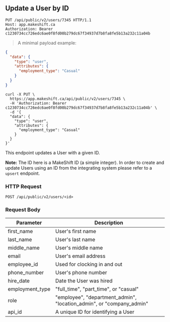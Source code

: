 ## Update a User by ID

```http
PUT /api/public/v2/users/7345 HTTP/1.1
Host: app.makeshift.ca
Authorization: Bearer c1230734cc726edc6ae0f8fd00b279dc67f34937d7b8fa8fe5b13a232c11a04b
```

> A minimal payload example:

```json
{
  "data": {
    "type": "user",
    "attributes": {
      "employment_type": "Casual"
    }
  }
}
```

```shell
curl -X PUT \
  https://app.makeshift.ca/api/public/v2/users/7345 \
  -H 'Authorization: Bearer c1230734cc726edc6ae0f8fd00b279dc67f34937d7b8fa8fe5b13a232c11a04b' \
  -d '{
  "data": {
    "type": "user",
    "attributes": {
      "employment_type": "Casual"
    }
  }
}'
```

This endpoint updates a User with a given ID.

**Note:** The ID here is a MakeShift ID (a simple integer). In order to create and update Users using an ID from the integrating system please refer to a `upsert` endpoint.

### HTTP Request

`POST /api/public/v2/users/<id>`

### Request Body

Parameter          | Description
---------          | -----------
first_name         | User's first name
last_name          | User's last name
middle_name        | User's middle name
email              | User's email address
employee_id        | Used for clocking in and out
phone_number       | User's phone number
hire_date          | Date the User was hired
employment_type    | "full_time", "part_time", or "casual"
role               | "employee", "department_admin", "location_admin", or "company_admin"
api_id             | A unique ID for identifying a User
